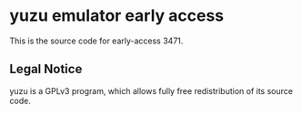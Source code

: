 yuzu emulator early access
=============

This is the source code for early-access 3471.

## Legal Notice

yuzu is a GPLv3 program, which allows fully free redistribution of its source code.